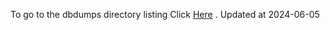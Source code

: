 To go to the dbdumps directory listing Click [Here](https://ipfs.io/ipfs/bafkreibko23snkd6ukltnlvihbhlcvgzicyoukyl5cbtqpr2df4j6q3pme) . Updated at 2024-06-05